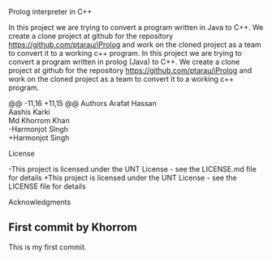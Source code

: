 Prolog interpreter in C++
 
 
In this project we are trying to convert a program written in Java to C++. We create a clone project at github for the repository https://github.com/ptarau/iProlog and work on the cloned project as a team to convert it to a working c++ program.
In this project we are trying to convert a program written in prolog (Java) to C++. We create a clone project at github for the repository https://github.com/ptarau/iProlog and work on the cloned project as a team to convert it to a working c++ program.
 
 
 
@@ -11,16 +11,15 @@ Authors
 Arafat Hassan  
 Aashis Karki  
 Md Khorrom Khan  
-Harmonjot SIngh  
+Harmonjot Singh  
 
 License
 
-This project is licensed under the UNT License - see the LICENSE.md file for details
+This project is licensed under the UNT License - see the LICENSE file for details
 
 Acknowledgments
 
 
 
## First commit by Khorrom
This is my first commit. 